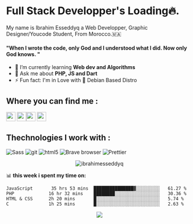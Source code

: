 
# Full Stack Developper's Loading🔥.

My name is Ibrahim Esseddyq a Web Developper, Graphic Designer/Youcode Student,
From Morocco.🇲🇦 <br />
#### "When I wrote the code, only God and I understood what I did. Now only God knows. "

- 🌱 I’m currently learning **Web dev and Algorithms**
- 💬 Ask me about **PHP, JS and Dart**
- ⚡ Fun fact: I'm in Love with 🐧 Debian Based Distro

## Where you can find me :
<p><a href="https://twitter.com/lil_negan_x"><img src="https://img.shields.io/badge/twitter-%231DA1F2.svg?&style=for-the-badge&logo=twitter&logoColor=white" height=25></a> <a href="https://www.linkedin.com/in/ibrahim-esseddyq-2258b7185/"><img src="https://img.shields.io/badge/linkedin-%230077B5.svg?&style=for-the-badge&logo=linkedin&logoColor=white" height=25></a><a href="https://medium.com/@https.ibrahim.esseddyq"><img src="https://img.shields.io/badge/medium-%2312100E.svg?&style=for-the-badge&logo=medium&logoColor=white" height=25></a> <a href="https://dev.to/ibrahimesseddyq"><img src="https://img.shields.io/badge/DEV.TO-%230A0A0A.svg?&style=for-the-badge&logo=dev-dot-to&logoColor=white" height=25></a></p>


## Thechnologies I work with :
<p>

  <img alt="Sass" src="https://img.shields.io/badge/-Sass-CC6699?style=flat-square&logo=sass&logoColor=white" />
  <img alt="git" src="https://img.shields.io/badge/-Git-F05032?style=flat-square&logo=git&logoColor=white" />
  <img alt="html5" src="https://img.shields.io/badge/-HTML5-E34F26?style=flat-square&logo=html5&logoColor=white" />
  <img alt="Brave browser" src="https://img.shields.io/badge/-Brave_Browser-FB542B?style=flat-square&logo=brave&logoColor=white" />
  <img alt="Prettier" src="https://img.shields.io/badge/-Prettier-F7B93E?style=flat-square&logo=prettier&logoColor=white" />
</p>

<p align="center"> <img src="https://github-readme-stats.vercel.app/api?username=ibrahimesseddyq&show_icons=true&theme=gotham" alt="ibrahimesseddyq" />
  
📊 **this week i spent my time on:**

  ```text
JavaScript       35 hrs 53 mins  ███████████████▓░░░░░░░░░   61.27 % 
PHP             16 hr 32 mins    ████████░░░░░░░░░░░░░░░░░   30.36 % 
HTML & CSS      2h 20 mins       █░░░░░░░░░░░░░░░░░░░░░░░░   5.74 % 
C               1h 25 mins       █░░░░░░░░░░░░░░░░░░░░░░░░   2.63 % 
```

<p align="center">
  <img src="https://capsule-render.vercel.app/api?type=waving&color=gradient&height=80&section=footer"/>
</p>
